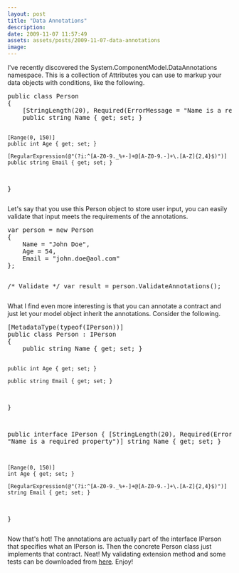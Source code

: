 ```yaml
---
layout: post
title: "Data Annotations"
description:
date: 2009-11-07 11:57:49
assets: assets/posts/2009-11-07-data-annotations
image: 
---
```


<p>I've recently discovered the System.ComponentModel.DataAnnotations namespace. This is a collection of Attributes you can use to markup your data objects with conditions, like the following.</p>
<pre class="brush:csharp">public class Person
{
    [StringLength(20), Required(ErrorMessage = "Name is a required property")]
    public string Name { get; set; }

    [Range(0, 150)]
    public int Age { get; set; }

    [RegularExpression(@"(?i:^[A-Z0-9._%+-]+@[A-Z0-9.-]+\.[A-Z]{2,4}$)")]
    public string Email { get; set; }
}</pre>
<p>Let's say that you use this Person object to store user input, you can easily validate that input meets the requirements of the annotations.</p>
<pre class="brush:csharp">var person = new Person
{
    Name = "John Doe",
    Age = 54,
    Email = "john.doe@aol.com"
};

/* Validate */
var result = person.ValidateAnnotations();</pre>
<p>What I find even more interesting is that you can annotate a contract and just let your model object inherit the annotations. Consider the following.</p>
<pre class="brush:csharp">[MetadataType(typeof(IPerson))]
public class Person : IPerson
{
    public string Name { get; set; }

    public int Age { get; set; }

    public string Email { get; set; }
}

public interface IPerson
{
    [StringLength(20), Required(ErrorMessage = "Name is a required property")]
    string Name { get; set; }

    [Range(0, 150)]
    int Age { get; set; }

    [RegularExpression(@"(?i:^[A-Z0-9._%+-]+@[A-Z0-9.-]+\.[A-Z]{2,4}$)")]
    string Email { get; set; }
}</pre>
<p>Now that's hot! The annotations are actually part of the interface IPerson that specifies what an IPerson is. Then the concrete Person class just implements that contract. Neat!  My validating extension method and some tests can be downloaded from <a href="http://litemedia.info/media/Default/Mint/MintDataAnnotations.zip">here</a>. Enjoy!</p>
